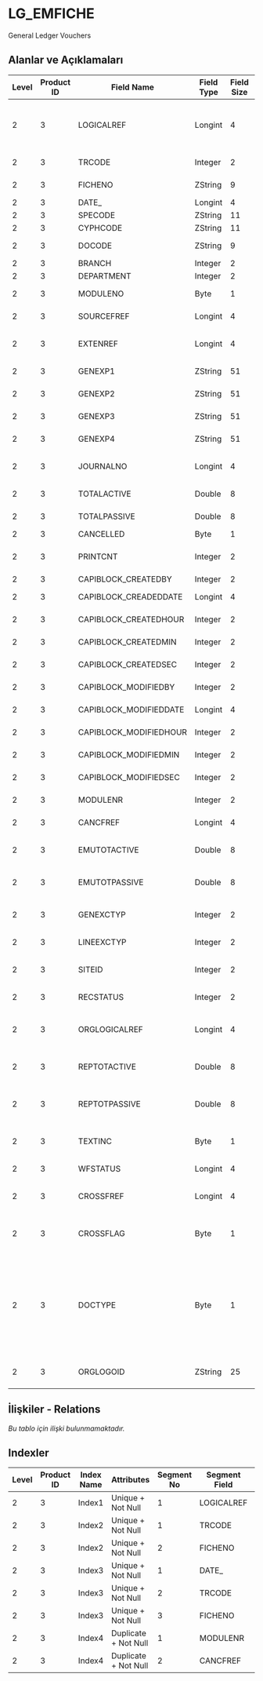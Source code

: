 # LG_EMFICHE

General Ledger Vouchers

## Alanlar ve Açıklamaları

| Level | Product ID | Field Name | Field Type | Field Size | Field Offset | Türkçe Açıklama | Expression |
| ----- | ---------- | ---------- | ---------- | ---------- | ------------ | --------------- | ---------- |
| 2 | 3 | LOGICALREF | Longint | 4 | 0 | Genel Muhasebe Fişi Log. Ref. | General Ledger Voucher Logical Reference |
| 2 | 3 | TRCODE | Integer | 2 | 4 | Fiş türü | Voucher Type |
| 2 | 3 | FICHENO | ZString | 9 | 6 | Fiş Numarası | Voucher Number |
| 2 | 3 | DATE_ | Longint | 4 | 15 | Tarih | Date |
| 2 | 3 | SPECODE | ZString | 11 | 19 | Özel Kod | Aux. Code |
| 2 | 3 | CYPHCODE | ZString | 11 | 30 | Yetki Kodu | Auth. Code |
| 2 | 3 | DOCODE | ZString | 9 | 41 | Belge Numarası | Document Number |
| 2 | 3 | BRANCH | Integer | 2 | 50 | İşyeri | Division |
| 2 | 3 | DEPARTMENT | Integer | 2 | 52 | Bölüm | Department |
| 2 | 3 | MODULENO | Byte | 1 | 54 | Kullanımda Değil | Not In Use |
| 2 | 3 | SOURCEFREF | Longint | 4 | 55 | Kullanımda Değil | Not In Use |
| 2 | 3 | EXTENREF | Longint | 4 | 59 | Dosya Uzantısı Referansı | Extension File Reference |
| 2 | 3 | GENEXP1 | ZString | 51 | 63 | Genel Açıklama | General Description |
| 2 | 3 | GENEXP2 | ZString | 51 | 114 | Genel Açıklama | General Description |
| 2 | 3 | GENEXP3 | ZString | 51 | 165 | Genel Açıklama | General Description |
| 2 | 3 | GENEXP4 | ZString | 51 | 216 | Genel Açıklama | General Description |
| 2 | 3 | JOURNALNO | Longint | 4 | 267 | Yevmiye Madde Numarası | Journal Number |
| 2 | 3 | TOTALACTIVE | Double | 8 | 271 | Toplam aktif | Total Active |
| 2 | 3 | TOTALPASSIVE | Double | 8 | 279 | Kullanım dışı toplamı | Total Passive |
| 2 | 3 | CANCELLED | Byte | 1 | 287 | İptal Edilmiş | Cancelled |
| 2 | 3 | PRINTCNT | Integer | 2 | 288 | Basılmış Toplam Hesap | Total Count of Printed |
| 2 | 3 | CAPIBLOCK_CREATEDBY | Integer | 2 | 290 | Oluşturan | Created By |
| 2 | 3 | CAPIBLOCK_CREADEDDATE | Longint | 4 | 292 | Oluşturulma Tarihi | Created Date |
| 2 | 3 | CAPIBLOCK_CREATEDHOUR | Integer | 2 | 296 | Oluşturulma Saati | Created Hour |
| 2 | 3 | CAPIBLOCK_CREATEDMIN | Integer | 2 | 298 | Oluşturulma Dakikası | Created Minute |
| 2 | 3 | CAPIBLOCK_CREATEDSEC | Integer | 2 | 300 | Oluşturulma Saniyesi | Created Second |
| 2 | 3 | CAPIBLOCK_MODIFIEDBY | Integer | 2 | 302 | Değiştiren | Modified By |
| 2 | 3 | CAPIBLOCK_MODIFIEDDATE | Longint | 4 | 304 | Değiştirilme Tarihi | Modified Date |
| 2 | 3 | CAPIBLOCK_MODIFIEDHOUR | Integer | 2 | 308 | Değiştirilme Saati | Modified Hour |
| 2 | 3 | CAPIBLOCK_MODIFIEDMIN | Integer | 2 | 310 | Değiştirilme Dakikası | Modified Minute |
| 2 | 3 | CAPIBLOCK_MODIFIEDSEC | Integer | 2 | 312 | Değiştirilme Saniyesi | Modified Second |
| 2 | 3 | MODULENR | Integer | 2 | 314 | Modül Numarası | Module Number |
| 2 | 3 | CANCFREF | Longint | 4 | 316 | Kullanımda Değil | Not In Use |
| 2 | 3 | EMUTOTACTIVE | Double | 8 | 320 | Toplam aktif (EURO) | Total Active (EURO) |
| 2 | 3 | EMUTOTPASSIVE | Double | 8 | 328 | Kullanım dışı toplamı (EURO) | Total Passive (EURO) |
| 2 | 3 | GENEXCTYP | Integer | 2 | 336 | Döviz Türü (Genel) | F. Currency Type (General) |
| 2 | 3 | LINEEXCTYP | Integer | 2 | 338 | Döviz Türü (Satır) | F. Currency Type (Line) |
| 2 | 3 | SITEID | Integer | 2 | 340 | Veri Merkezi | Data Processing Site |
| 2 | 3 | RECSTATUS | Integer | 2 | 342 | Kayıt Durumu | Record Status |
| 2 | 3 | ORGLOGICALREF | Longint | 4 | 344 | Orijinal Kayıt Log. Ref. | Original Record Logical Reference |
| 2 | 3 | REPTOTACTIVE | Double | 8 | 348 | Toplam aktif (RD) | Total Active (Reporting Currency) |
| 2 | 3 | REPTOTPASSIVE | Double | 8 | 356 | Kullanım dışı toplamı (RD) | Total Passive (Reporting Currency) |
| 2 | 3 | TEXTINC | Byte | 1 | 364 | Ayrıntılı Açıklama İçerir | Contains Detail Description |
| 2 | 3 | WFSTATUS | Longint | 4 | 365 | Kullanımda Değil | Not In Use |
| 2 | 3 | CROSSFREF | Longint | 4 | 369 | Ters Kayıt Ref. | Inverse Record Reference |
| 2 | 3 | CROSSFLAG | Byte | 1 | 373 | Ters işaretleme ;0 Orijinal;1 Ters | Inverse Flag ;0 Original;1 Inverse |
| 2 | 3 | DOCTYPE | Byte | 1 | 374 | Fiş satış maliyeti durumu ;0 Normal;1 Satış maliyeti;2 Satış maliyeti farkları | Cost Of Sales Status Of Voucher ;0 Normal;1 Cost Of Sales;2 Differences Of Cost Of Sales |
| 2 | 3 | ORGLOGOID | ZString | 25 | 375 | Veri Merkezi | Data Processing Site |

## İlişkiler - Relations

*Bu tablo için ilişki bulunmamaktadır.*

## Indexler

| Level | Product ID | Index Name | Attributes | Segment No | Segment Field | Sense |
| ----- | ---------- | ---------- | ---------- | ---------- | ------------- | ----- |
| 2 | 3 | Index1 | Unique + Not Null | 1 | LOGICALREF | Ascending |
| 2 | 3 | Index2 | Unique + Not Null | 1 | TRCODE | Ascending |
| 2 | 3 | Index2 | Unique + Not Null | 2 | FICHENO | Ascending |
| 2 | 3 | Index3 | Unique + Not Null | 1 | DATE_ | Ascending |
| 2 | 3 | Index3 | Unique + Not Null | 2 | TRCODE | Ascending |
| 2 | 3 | Index3 | Unique + Not Null | 3 | FICHENO | Ascending |
| 2 | 3 | Index4 | Duplicate + Not Null | 1 | MODULENR | Ascending |
| 2 | 3 | Index4 | Duplicate + Not Null | 2 | CANCFREF | Ascending |
